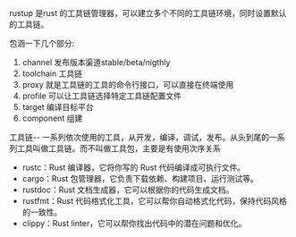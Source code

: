 rustup 是rust 的工具链管理器，可以建立多个不同的工具链环境，同时设置默认的工具链。

包涵一下几个部分:

1. channel 发布版本渠道stable/beta/nigthly
2. toolchain 工具链
3. proxy 就是工具链的工具的命令行接口，可以直接在终端使用
4. profile 可以让工具链选择特定工具链配置文件
5. target 编译目标平台
6. component 组建

工具链-- 一系列依次使用的工具，从开发，编译，调试，发布。从头到尾的一系列工具叫做工具链。而不叫做工具包，主要是有使用次序关系

- rustc：Rust 编译器，它将你写的 Rust 代码编译成可执行文件。
- cargo：Rust 包管理器，它负责下载依赖、构建项目、运行测试等。
- rustdoc：Rust 文档生成器，它可以根据你的代码生成文档。
- rustfmt：Rust 代码格式化工具，它可以帮你自动格式化代码，保持代码风格的一致性。
- clippy：Rust linter，它可以帮你找出代码中的潜在问题和优化。

